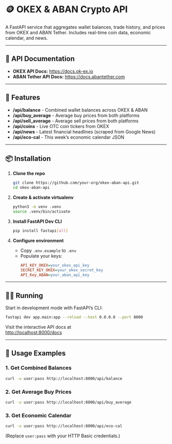 # 🪙 OKEX & ABAN Crypto API

A FastAPI service that aggregates wallet balances, trade history, and prices from OKEX and ABAN Tether. Includes real-time coin data, economic calendar, and news.

---

## 🔗 API Documentation

- **OKEX API Docs:** https://docs.ok-ex.io  
- **ABAN Tether API Docs:** https://docs.abantether.com

---

## 🚀 Features

- **/api/balance** - Combined wallet balances across OKEX & ABAN  
- **/api/buy_average** - Average buy prices from both platforms  
- **/api/sell_average** - Average sell prices from both platforms  
- **/api/coins** - Live OTC coin tickers from OKEX  
- **/api/news** - Latest financial headlines (scraped from Google News)  
- **/api/eco-cal** - This week’s economic calendar JSON

---

## 📦 Installation

1. **Clone the repo**  
   ```bash
   git clone https://github.com/your-org/okex-aban-api.git
   cd okex-aban-api
   ```

2. **Create & activate virtualenv**  
   ```bash
   python3 -m venv .venv
   source .venv/bin/activate
   ```
   
4. **Install FastAPI Dev CLI**  
   ```bash
   pip install fastapi[all]
   ```

5. **Configure environment**  
   - Copy `.env.example` to `.env`  
   - Populate your keys:
     ```ini
     API_KEY_OKEX=your_okex_api_key
     SECRET_KEY_OKEX=your_okex_secret_key
     API_Key_ABAN=your_aban_api_key
     ```

---

## 🏃‍♂️ Running

Start in development mode with FastAPI’s CLI:

```bash
fastapi dev app.main:app --reload --host 0.0.0.0 --port 8000
```

Visit the interactive API docs at  
[http://localhost:8000/docs](http://localhost:8000/docs)

---

## 🔧 Usage Examples

### 1. Get Combined Balances
```bash
curl -u user:pass http://localhost:8000/api/balance
```

### 2. Get Average Buy Prices
```bash
curl -u user:pass http://localhost:8000/api/buy_average
```

### 3. Get Economic Calendar
```bash
curl -u user:pass http://localhost:8000/api/eco-cal
```

(Replace `user:pass` with your HTTP Basic credentials.)
